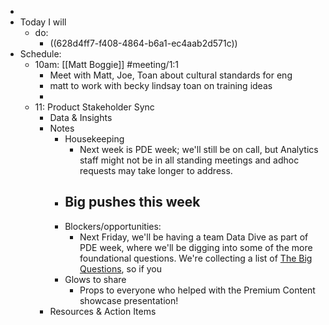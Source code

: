 -
- Today I will
	- do:
		- ((628d4ff7-f408-4864-b6a1-ec4aab2d571c))
- Schedule:
	- 10am: [[Matt Boggie]] #meeting/1:1
		- Meet with Matt, Joe, Toan about cultural standards for eng
		- matt to work with becky lindsay toan on training ideas
		-
	- 11: Product Stakeholder Sync
		- Data & Insights
		- Notes
			- Housekeeping
				- Next week is PDE week; we'll still be on call, but Analytics staff might not be in all standing meetings and adhoc requests may take longer to address.
			- Big pushes this week
				-
			- Blockers/opportunities:
				- Next Friday, we'll be having a team Data Dive as part of PDE week, where we'll be digging into some of the more foundational questions. We're collecting a list of [The Big Questions](https://docs.google.com/spreadsheets/d/1UrpFHDc_HRdXwicWLIFFuTQY7TvQIWCha-1DaQpoEPE/edit#gid=0), so if you
			- Glows to share
				- Props to everyone who helped with the Premium Content showcase presentation!
		- Resources & Action Items